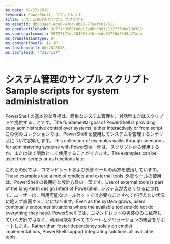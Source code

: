 ```yaml
---
ms.date: 08/27/2018
keywords: PowerShell, コマンドレット
title: システム管理のサンプル スクリプト
ms.assetid: db6334ec-ace6-436d-ab88-77aefc817511
ms.openlocfilehash: 3c771c9568f40ec3a4bb7061c122f33bba7d0382
ms.sourcegitcommit: 59727f71dc204785a1bcdedc02716d8340a77aeb
ms.translationtype: HT
ms.contentlocale: ja-JP
ms.lasthandoff: 08/28/2018
ms.locfileid: "43134117"
---
```

# <a name="sample-scripts-for-system-administration"></a><span data-ttu-id="53526-103">システム管理のサンプル スクリプト</span><span class="sxs-lookup"><span data-stu-id="53526-103">Sample scripts for system administration</span></span>

<span data-ttu-id="53526-104">PowerShell の基本的な目標は、簡単なシステム管理を、対話型またはスクリプトで提供することです。</span><span class="sxs-lookup"><span data-stu-id="53526-104">The fundamental goal of PowerShell is providing easy administrative control over systems, either interactively or from script.</span></span> <span data-ttu-id="53526-105">この例のコレクションでは、PowerShell を使用してシステムを管理するシナリオについて説明します。</span><span class="sxs-lookup"><span data-stu-id="53526-105">This collection of examples walks through scenarios for administering systems with PowerShell.</span></span> <span data-ttu-id="53526-106">例は、スクリプトから使用するか、または後で関数として使用することができます。</span><span class="sxs-lookup"><span data-stu-id="53526-106">The examples can be used from scripts or as functions later.</span></span>

<span data-ttu-id="53526-107">これらの例では、コマンドレットおよび外部ツールの両方を使用しています。</span><span class="sxs-lookup"><span data-stu-id="53526-107">These examples use a mix of cmdlets and external tools.</span></span> <span data-ttu-id="53526-108">外部ツールの使用は、PowerShell の長期的な設計方針の一環です。</span><span class="sxs-lookup"><span data-stu-id="53526-108">Use of external tools is part of the long-term design intent of PowerShell.</span></span> <span data-ttu-id="53526-109">システムが大きくなるにつれて、ユーザーは、利用可能なツールセットでは必要なことすべてが行えない状況に絶えず直面することになります。</span><span class="sxs-lookup"><span data-stu-id="53526-109">Even as the system grows, users continually encounter situations where the available toolsets do not do everything they need.</span></span> <span data-ttu-id="53526-110">PowerShell では、コマンドレットの実装のみに依存していく方針ではなく、利用可能なすべてのツールとソリューションの統合をサポートします。</span><span class="sxs-lookup"><span data-stu-id="53526-110">Rather than foster dependency solely on cmdlet implementations, PowerShell support integrating solutions all available tools.</span></span>